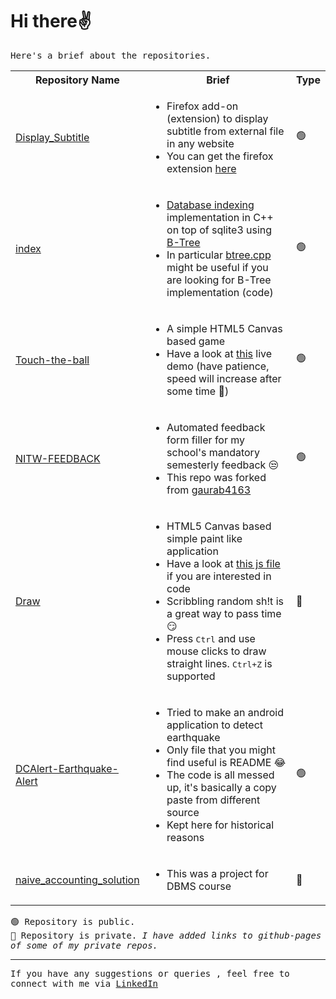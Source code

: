 <div>
  <h1>Hi there✌</h1>

  <samp>Here's a brief about the repositories.</samp>
  <table>
    <tr>
      <th>Repository Name</th>
      <th>Brief</th>
      <th>Type</th>
    </tr>
    <tr>
      <td><a href="https://github.com/sauravshah31/Display_Subtitle">Display_Subtitle</a></td>
      <td>
        <ul>
          <li>Firefox add-on (extension) to display subtitle from external file in any website</li>
          <li>You can get the firefox extension <a href="https://addons.mozilla.org/en-US/firefox/addon/displaysubtitle/">here</a></li>
        </ul>
      </td>
      <td>🟢</td>
    </tr>
    <tr>
      <td><a href="https://github.com/sauravshah31/index">index</a></td>
      <td>
        <ul>
          <li><a href="https://en.wikipedia.org/wiki/Database_index">Database indexing </a>implementation in C++ on top of sqlite3 using <a href="https://en.wikipedia.org/wiki/B-tree">B-Tree</a></li>
          <li>In particular <a href="https://github.com/sauravshah31/index/blob/master/btree.cpp">btree.cpp</a> might be useful if you are looking for B-Tree implementation (code)</li>
        </ul>
      </td>
      <td>🟢</td>
    </tr>
    <tr>
      <td><a href="https://github.com/sauravshah31/Touch-the-ball">Touch-the-ball</a></td>
      <td>
        <ul>
          <li>A simple HTML5 Canvas based game</li>
          <li>Have a look at <a href="https://sauravshah31.github.io/Touch-the-ball/">this</a> live demo (have patience, speed will increase after some time 
🙏)</li>
        </ul>
      </td>
      <td>🟢</td>
    </tr>
    <tr>
      <td><a href="https://github.com/sauravshah31/NITW-FEEDBACK">NITW-FEEDBACK</a></td>
      <td>
        <ul>
          <li>Automated feedback form filler for my school's mandatory semesterly feedback 😒</li>
          <li>This repo was forked from <a href="https://github.com/gaurab4163/NITW-FEEDBACK">gaurab4163</a></li>
        </ul>
      </td>
      <td>🟢</td>
    </tr>
    <tr>
      <td><a href="https://sauravshah31.github.io/draw/">Draw</a></td>
      <td>
        <ul>
          <li>HTML5 Canvas based simple paint like application</li>
          <li>Have a look at <a href="https://sauravshah31.github.io/draw/assets/js/canvas.js">this js file<a/> if you are interested in code</li>
          <li>Scribbling random sh!t is a great way to pass time 😏</li>
          <li>Press <kbd>Ctrl</kbd> and use mouse clicks to draw straight lines. <kbd>Ctrl+Z</kbd> is supported</li>
        </ul>
      </td>
      <td>🔴</td>
    </tr>
    <tr>
      <td><a href="https://github.com/sauravshah31/DCAlert-Earthquake-Alert">DCAlert-Earthquake-Alert</a></td>
      <td>
        <ul>
          <li>Tried to make an android application to detect earthquake</li>
          <li>Only file that you might find useful is README 😂</li>
          <li>The code is all messed up, it's basically a copy paste from different source</li>
          <li>Kept here for historical reasons</li>
        </ul>
      </td>
      <td>🟢</td>
    </tr>
    <tr>
      <td><a href="https://sauravshah31.github.io/naive_accounting_solution/">naive_accounting_solution</a></td>
      <td>
        <ul>
          <li>This was a project for DBMS course</li>
        </ul>
      </td>
      <td>🔴</td>
    </tr>
  
  </table>
  <p>
  <samp>
  🟢 Repository is public.<br/>
  🔴 Repository is private. <em>I have added links to github-pages of some of my private repos.</em>
  </samp>
  <p>
</div>

*****
<samp>If you have any suggestions or queries , feel free to connect with me via <a href="https://www.linkedin.com/in/sauravshah-">LinkedIn</a></samp>
 
<img src="https://hitcounter.pythonanywhere.com/count/tag.svg?url=https%3A%2F%2Fgithub.com%2sauravshah31" alt="" width="0" height="0">
